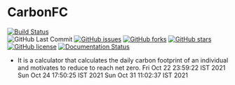 # CarbonFC

[![Build Status](https://travis-ci.com/PriyanshBordia/CarbonFC.svg?branch=main)](https://travis-ci.com/PriyanshBordia/CarbonFC)\
![GitHub Last Commit](https://img.shields.io/github/last-commit/PriyanshBordia/CarbonFC)
[![GitHub issues](https://img.shields.io/github/issues/PriyanshBordia/CarbonFC)](https://github.com/PriyanshBordia/CarbonFC/issues)
[![GitHub forks](https://img.shields.io/github/forks/PriyanshBordia/CarbonFC)](https://github.com/PriyanshBordia/CarbonFC/network)
[![GitHub stars](https://img.shields.io/github/stars/PriyanshBordia/CarbonFC)](https://github.com/PriyanshBordia/CsarbonFC/stargazers)
[![GitHub license](https://img.shields.io/github/license/PriyanshBordia/CarbonFC)](https://github.com/PriyanshBordia/CarbonFC/blob/main/LICENSE)
[![Documentation Status](https://readthedocs.org/projects/carbonfc/badge/?version=latest)](https://carbonfc.readthedocs.io/en/latest/?badge=latest)

- It is a calculator that calculates the daily carbon footprint of an individual and motivates to reduce to reach net zero.
Fri Oct 22 23:59:22 IST 2021
Sun Oct 24 17:50:25 IST 2021
Sun Oct 31 11:02:37 IST 2021
